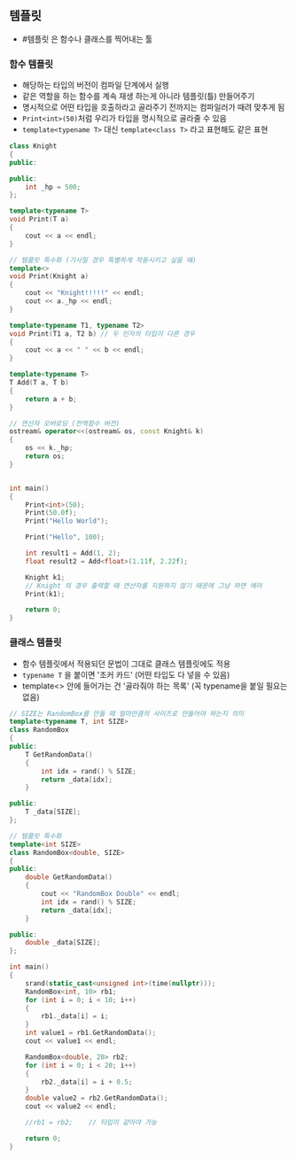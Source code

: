## 템플릿
- #템플릿 은 함수나 클래스를 찍어내는 툴

### 함수 템플릿
- 해당하는 타입의 버전이 컴파일 단계에서 실행
- 같은 역할을 하는 함수를 계속 재생 하는게 아니라 템플릿(틀) 만들어주기
- 명시적으로 어떤 타입을 호출하라고 골라주기 전까지는 컴파일러가 때려 맞추게 됨
- `Print<int>(50)`처럼 우리가 타입을 명시적으로 골라줄 수 있음
- `template<typename T>` 대신 `template<class T>` 라고 표현해도 같은 표현
```cpp
class Knight
{
public:

public:
    int _hp = 500;
};

template<typename T>
void Print(T a)
{
    cout << a << endl;
}

// 템플릿 특수화 (기사일 경우 특별하게 작동시키고 싶을 때)
template<>
void Print(Knight a)
{
    cout << "Knight!!!!!" << endl;
    cout << a._hp << endl;
}

template<typename T1, typename T2>  
void Print(T1 a, T2 b) // 두 인자의 타입이 다른 경우
{
    cout << a << " " << b << endl;
}

template<typename T>
T Add(T a, T b)
{
    return a + b;
}

// 연산자 오버로딩 (전역함수 버전)
ostream& operator<<(ostream& os, const Knight& k)
{
    os << k._hp;
    return os;
}


int main()
{
    Print<int>(50);
    Print(50.0f);
    Print("Hello World");

    Print("Hello", 100);

    int result1 = Add(1, 2);
    float result2 = Add<float>(1.11f, 2.22f);

    Knight k1;
    // Knight 의 경우 출력할 때 연산자를 지원하지 않기 때문에 그냥 하면 에러
    Print(k1);  

    return 0;
}
```



### 클래스 템플릿
- 함수 템플릿에서 적용되던 문법이 그대로 클래스 템플릿에도 적용
- `typename T` 을 붙이면 '조커 카드' (어떤 타입도 다 넣을 수 있음)
- template<> 안에 들어가는 건 '골라줘야 하는 목록' (꼭 typename을 붙일 필요는 없음)
```cpp
// SIZE는 RandomBox를 만들 때 얼마만큼의 사이즈로 만들어야 하는지 의미
template<typename T, int SIZE>
class RandomBox
{
public:
    T GetRandomData()
    {
        int idx = rand() % SIZE;
        return _data[idx];
    }

public:
    T _data[SIZE];
};

// 템플릿 특수화
template<int SIZE>
class RandomBox<double, SIZE>
{
public:
    double GetRandomData()
    {
        cout << "RandomBox Double" << endl;
        int idx = rand() % SIZE;
        return _data[idx];
    }

public:
    double _data[SIZE];
};

int main()
{
    srand(static_cast<unsigned int>(time(nullptr)));
    RandomBox<int, 10> rb1;
    for (int i = 0; i < 10; i++)
    {
        rb1._data[i] = i;
    }
    int value1 = rb1.GetRandomData();
    cout << value1 << endl;

    RandomBox<double, 20> rb2;
    for (int i = 0; i < 20; i++)
    {
        rb2._data[i] = i + 0.5;
    }
    double value2 = rb2.GetRandomData();
    cout << value2 << endl;

    //rb1 = rb2;    // 타입이 같아야 가능

    return 0;
}


```
